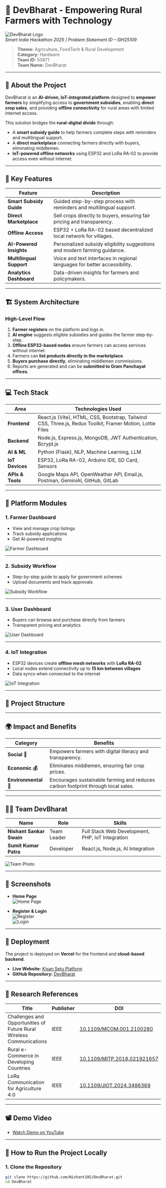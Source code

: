 # 🌱 DevBharat - Empowering Rural Farmers with Technology  

![DevBharat Logo](assets/team-photo.png)  
*Smart India Hackathon 2025 | Problem Statement ID – SIH25109*  

> **Theme:** Agriculture, FoodTech & Rural Development  
> **Category:** Hardware  
> **Team ID:** 50871  
> **Team Name:** DevBharat  

---

## 📖 About the Project

DevBharat is an **AI-driven, IoT-integrated platform** designed to **empower farmers** by simplifying access to **government subsidies**, enabling **direct crop sales**, and providing **offline connectivity** for rural areas with limited internet access.  

This solution bridges the **rural-digital divide** through:  
- A **smart subsidy guide** to help farmers complete steps with reminders and multilingual support.  
- A **direct marketplace** connecting farmers directly with buyers, eliminating middlemen.  
- **IoT-powered offline networks** using ESP32 and LoRa RA-02 to provide access even without internet.  

---

## 🚜 Key Features

| Feature                  | Description                                                                 |
|--------------------------|-----------------------------------------------------------------------------|
| **Smart Subsidy Guide**  | Guided step-by-step process with reminders and multilingual support.        |
| **Direct Marketplace**   | Sell crops directly to buyers, ensuring fair pricing and transparency.      |
| **Offline Access**       | ESP32 + LoRa RA-02 based decentralized local network for villages.          |
| **AI-Powered Insights**  | Personalized subsidy eligibility suggestions and modern farming guidance.   |
| **Multilingual Support** | Voice and text interfaces in regional languages for better accessibility.   |
| **Analytics Dashboard**  | Data-driven insights for farmers and policymakers.                         |

---

## 🏗️ System Architecture

### **High-Level Flow**
1. **Farmer registers** on the platform and logs in.
2. **AI engine** suggests eligible subsidies and guides the farmer step-by-step.
3. **Offline ESP32-based nodes** ensure farmers can access services without internet.
4. Farmers can **list products directly in the marketplace**.
5. **Buyers purchase directly**, eliminating middlemen commissions.
6. Reports are generated and can be **submitted to Gram Panchayat offices**.

---

## 💻 Tech Stack

| Area             | Technologies Used |
|------------------|-------------------|
| **Frontend**     | React.js (Vite), HTML, CSS, Bootstrap, Tailwind CSS, Three.js, Redux Toolkit, Framer Motion, Lottie Files |
| **Backend**      | Node.js, Express.js, MongoDB, JWT Authentication, Bcrypt.js |
| **AI & ML**      | Python (Flask), NLP, Machine Learning, LLM |
| **IoT Devices**  | ESP32, LoRa RA-02, Arduino IDE, SD Card, Sensors |
| **APIs & Tools** | Google Maps API, OpenWeather API, Email.js, Postman, GeminiAI, GitHub, GitLab |

---

## 🌾 Platform Modules

### 1. **Farmer Dashboard**
- View and manage crop listings  
- Track subsidy applications  
- Get AI-powered insights  

![Farmer Dashboard](assets/farmer-dashboard.png)

---

### 2. **Subsidy Workflow**
- Step-by-step guide to apply for government schemes  
- Upload documents and track approvals  

![Subsidy Workflow](assets/subsidy-page.png)

---

### 3. **User Dashboard**
- Buyers can browse and purchase directly from farmers  
- Transparent pricing and analytics  

![User Dashboard](assets/user-dashboard.png)

---

### 4. **IoT Integration**
- ESP32 devices create **offline mesh networks** with **LoRa RA-02**  
- Local nodes extend connectivity up to **15 km between villages**  
- Data syncs when connected to the internet  

![IoT Integration](assets/iot-integration.png)

---

## 📂 Project Structure

















---

## 🌍 Impact and Benefits

| Category        | Benefits |
|----------------|----------|
| **Social 👥** | Empowers farmers with digital literacy and transparency. |
| **Economic 💰** | Eliminates middlemen, ensuring fair crop prices. |
| **Environmental 🌱** | Encourages sustainable farming and reduces carbon footprint through local sales. |

---

## 👨‍💻 Team DevBharat

| Name                  | Role            | Skills |
|-----------------------|----------------|--------|
| **Nishant Sankar Swain** | Team Leader | Full Stack Web Development, PHP, IoT Integration |
| **Sumit Kumar Patra**    | Developer    | React.js, Node.js, AI Integration |

![Team Photo](assets/team-photo.png)

---

## 📸 Screenshots

- **Home Page**  
  ![Home Page](assets/home-page.png)

- **Register & Login**  
  ![Register](assets/register.png)  
  ![Login](assets/login.png)

---

## 🚀 Deployment

The project is deployed on **Vercel** for the frontend and **cloud-based backend**.

- **Live Website:** [Kisan Setu Platform](https://kisan-setu-mu.vercel.app/)  
- **GitHub Repository:** [DevBharat](https://github.com/Nishant18S/DevBharat)  

---

## 📜 Research References

| Title | Publisher | DOI |
|-------|-----------|-----|
| Challenges and Opportunities of Future Rural Wireless Communications | IEEE | [10.1109/MCOM.001.2100280](https://doi.org/10.1109/MCOM.001.2100280) |
| Rural e-Commerce in Developing Countries | IEEE | [10.1109/MITP.2018.021921657](https://doi.org/10.1109/MITP.2018.021921657) |
| LoRa Communication for Agriculture 4.0 | IEEE | [10.1109/JIOT.2024.3486369](https://doi.org/10.1109/JIOT.2024.3486369) |

---

## 📽️ Demo Video

- [Watch Demo on YouTube](https://youtu.be/07z2fRVC7iM?si=m2Kwav6bBfdYcZyg)

---

## 📝 How to Run the Project Locally

### **1. Clone the Repository**
```bash
git clone https://github.com/Nishant18S/DevBharat.git
cd DevBharat

